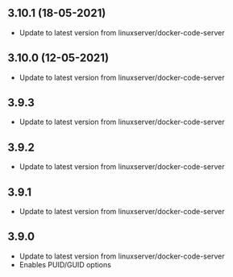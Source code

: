 
## 3.10.1 (18-05-2021)
- Update to latest version from linuxserver/docker-code-server

## 3.10.0 (12-05-2021)
- Update to latest version from linuxserver/docker-code-server

## 3.9.3
- Update to latest version from linuxserver/docker-code-server

## 3.9.2
- Update to latest version from linuxserver/docker-code-server

## 3.9.1
- Update to latest version from linuxserver/docker-code-server

## 3.9.0
- Update to latest version from linuxserver/docker-code-server
- Enables PUID/GUID options
